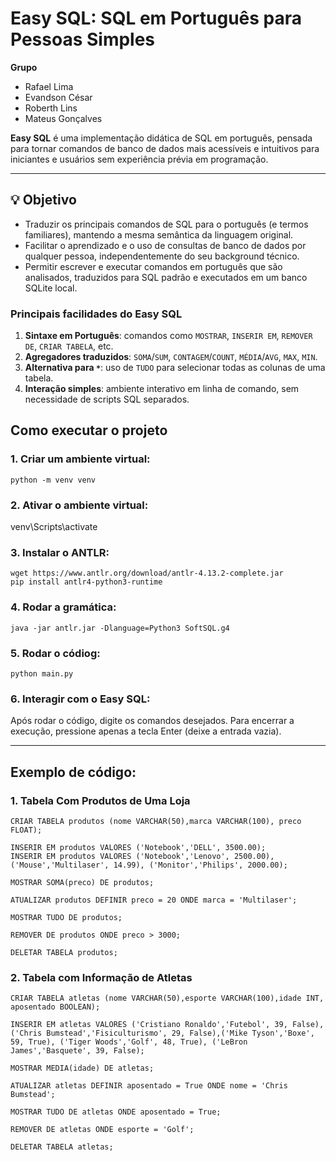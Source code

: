 # Easy SQL: SQL em Português para Pessoas Simples

**Grupo**
- Rafael Lima
- Evandson César
- Roberth Lins
- Mateus Gonçalves

**Easy SQL** é uma implementação didática de SQL em português, pensada para tornar comandos de banco de dados mais acessíveis e intuitivos para iniciantes e usuários sem experiência prévia em programação.

---

## 💡 Objetivo

- Traduzir os principais comandos de SQL para o português (e termos familiares), mantendo a mesma semântica da linguagem original.
- Facilitar o aprendizado e o uso de consultas de banco de dados por qualquer pessoa, independentemente do seu background técnico.
- Permitir escrever e executar comandos em português que são analisados, traduzidos para SQL padrão e executados em um banco SQLite local.

### Principais facilidades do Easy SQL

1. **Sintaxe em Português**: comandos como `MOSTRAR`, `INSERIR EM`, `REMOVER DE`, `CRIAR TABELA`, etc.
2. **Agregadores traduzidos**: `SOMA`/`SUM`, `CONTAGEM`/`COUNT`, `MÉDIA`/`AVG`, `MAX`, `MIN`.
3. **Alternativa para `*`**: uso de `TUDO` para selecionar todas as colunas de uma tabela.
4. **Interação simples**: ambiente interativo em linha de comando, sem necessidade de scripts SQL separados.

## **Como executar o projeto**

### 1. Criar um ambiente virtual:
```
python -m venv venv
```

### 2. Ativar o ambiente virtual:

venv\Scripts\activate

### 3. Instalar o ANTLR:

```
wget https://www.antlr.org/download/antlr-4.13.2-complete.jar
pip install antlr4-python3-runtime
```

### 4. Rodar a gramática:

```
java -jar antlr.jar -Dlanguage=Python3 SoftSQL.g4
```

### 5. Rodar o códiog:

```
python main.py
```

### 6. Interagir com o Easy SQL:

Após rodar o código, digite os comandos desejados. Para encerrar a execução, pressione apenas a tecla Enter (deixe a entrada vazia).

---

## **Exemplo de código:**

### 1. Tabela Com Produtos de Uma Loja

```
CRIAR TABELA produtos (nome VARCHAR(50),marca VARCHAR(100), preco FLOAT);

INSERIR EM produtos VALORES ('Notebook','DELL', 3500.00);
INSERIR EM produtos VALORES ('Notebook','Lenovo', 2500.00), ('Mouse','Multilaser', 14.99), ('Monitor','Philips', 2000.00);

MOSTRAR SOMA(preco) DE produtos;

ATUALIZAR produtos DEFINIR preco = 20 ONDE marca = 'Multilaser';

MOSTRAR TUDO DE produtos;

REMOVER DE produtos ONDE preco > 3000;

DELETAR TABELA produtos;
```

### 2. Tabela com Informação de Atletas

```
CRIAR TABELA atletas (nome VARCHAR(50),esporte VARCHAR(100),idade INT, aposentado BOOLEAN);

INSERIR EM atletas VALORES ('Cristiano Ronaldo','Futebol', 39, False), ('Chris Bumstead','Fisiculturismo', 29, False),('Mike Tyson','Boxe', 59, True), ('Tiger Woods','Golf', 48, True), ('LeBron James','Basquete', 39, False);

MOSTRAR MEDIA(idade) DE atletas;

ATUALIZAR atletas DEFINIR aposentado = True ONDE nome = 'Chris Bumstead';

MOSTRAR TUDO DE atletas ONDE aposentado = True;

REMOVER DE atletas ONDE esporte = 'Golf';

DELETAR TABELA atletas;
```
